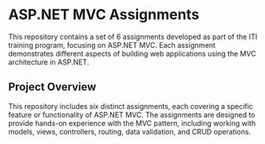 # ASP.NET MVC Assignments

This repository contains a set of 6 assignments developed as part of the ITI training program, focusing on ASP.NET MVC. Each assignment demonstrates different aspects of building web applications using the MVC architecture in ASP.NET.



## Project Overview

This repository includes six distinct assignments, each covering a specific feature or functionality of ASP.NET MVC. The assignments are designed to provide hands-on experience with the MVC pattern, including working with models, views, controllers, routing, data validation, and CRUD operations.
